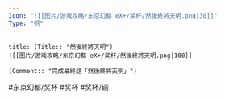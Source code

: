```yaml
---
Icon: "![[图片/游戏攻略/东京幻都 eX+/奖杯/然後終將天明.png|30]]"
Type: "铜"
---
```

```ad-common-bronze-trophy
title: (Title:: "然後終將天明")
![[图片/游戏攻略/东京幻都 eX+/奖杯/然後終將天明.png|100]]

(Comment:: "完成最終話「然後終將天明」")
```

#东京幻都/奖杯 #奖杯 #奖杯/铜
